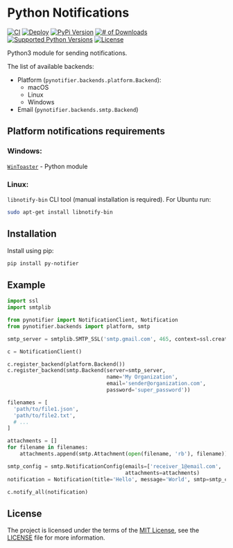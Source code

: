 # Python Notifications

[![CI](https://github.com/YuriyLisovskiy/pynotifier/actions/workflows/ci.yml/badge.svg)](https://github.com/YuriyLisovskiy/pynotifier/actions/workflows/ci.yml)
[![Deploy](https://github.com/YuriyLisovskiy/pynotifier/actions/workflows/deploy.yml/badge.svg?branch=master)](https://github.com/YuriyLisovskiy/pynotifier/actions/workflows/deploy.yml)
[![PyPi Version](https://img.shields.io/pypi/v/py-notifier.svg)](https://pypi.python.org/pypi/py-notifier)
[![# of Downloads](https://img.shields.io/pypi/dm/py-notifier.svg)](https://pypi.python.org/pypi/py-notifier)
[![Supported Python Versions](https://img.shields.io/pypi/pyversions/py-notifier.svg?logo=python&logoColor=FFE873)](https://pypi.org/project/py-notifier)
[![License](https://img.shields.io/github/license/YuriyLisovskiy/pynotifier.svg)](LICENSE)

Python3 module for sending notifications.

The list of available backends:
* Platform (`pynotifier.backends.platform.Backend`):
  * macOS
  * Linux
  * Windows
* Email (`pynotifier.backends.smtp.Backend`)

## Platform notifications requirements
### Windows:
[`WinToaster`](https://github.com/MaliciousFiles/WinToaster) - Python module
### Linux:
`libnotify-bin` CLI tool (manual installation is required). For Ubuntu run:
```bash
sudo apt-get install libnotify-bin
```

## Installation
Install using pip:
```bash
pip install py-notifier
```

## Example
```python
import ssl
import smtplib

from pynotifier import NotificationClient, Notification
from pynotifier.backends import platform, smtp

smtp_server = smtplib.SMTP_SSL('smtp.gmail.com', 465, context=ssl.create_default_context())

c = NotificationClient()

c.register_backend(platform.Backend())
c.register_backend(smtp.Backend(server=smtp_server,
                                name='My Organization',
                                email='sender@organization.com',
                                password='super_password'))

filenames = [
  'path/to/file1.json',
  'path/to/file2.txt',
  # ...
]

attachments = []
for filename in filenames:
	attachments.append(smtp.Attachment(open(filename, 'rb'), filename))

smtp_config = smtp.NotificationConfig(emails=['receiver_1@email.com', 'receiver_2@email.com'],
                                      attachments=attachments)
notification = Notification(title='Hello', message='World', smtp=smtp_config)

c.notify_all(notification)
```

## License
The project is licensed under the terms of the [MIT License](https://opensource.org/licenses/mit),
see the [LICENSE](LICENSE) file for more information.
